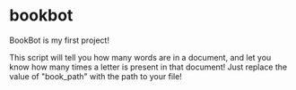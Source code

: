 # bookbot

BookBot is my first project!

This script will tell you how many words are in a document, and let you know how many times a letter is present in that document! Just replace the value of "book_path" with the path to your file!